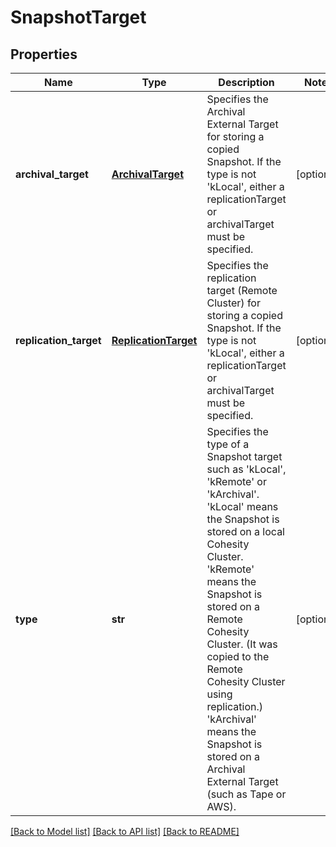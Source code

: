 # SnapshotTarget

## Properties
Name | Type | Description | Notes
------------ | ------------- | ------------- | -------------
**archival_target** | [**ArchivalTarget**](ArchivalTarget.md) | Specifies the Archival External Target for storing a copied Snapshot. If the type is not &#39;kLocal&#39;, either a replicationTarget or archivalTarget must be specified. | [optional] 
**replication_target** | [**ReplicationTarget**](ReplicationTarget.md) | Specifies the replication target (Remote Cluster) for storing a copied Snapshot. If the type is not &#39;kLocal&#39;, either a replicationTarget or archivalTarget must be specified. | [optional] 
**type** | **str** | Specifies the type of a Snapshot target such as &#39;kLocal&#39;, &#39;kRemote&#39; or &#39;kArchival&#39;. &#39;kLocal&#39; means the Snapshot is stored on a local Cohesity Cluster. &#39;kRemote&#39; means the Snapshot is stored on a Remote Cohesity Cluster. (It was copied to the Remote Cohesity Cluster using replication.) &#39;kArchival&#39; means the Snapshot is stored on a Archival External Target (such as Tape or AWS). | [optional] 

[[Back to Model list]](../README.md#documentation-for-models) [[Back to API list]](../README.md#documentation-for-api-endpoints) [[Back to README]](../README.md)


